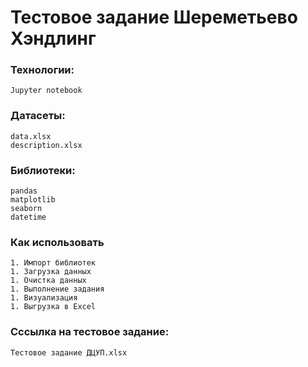 # **Тестовое задание Шереметьево Хэндлинг**

### Технологии:
```
Jupyter notebook
```

### Датасеты:
```
data.xlsx
description.xlsx

```

### Библиотеки:
```
pandas
matplotlib
seaborn
datetime
```

### Как использовать ###
```
1. Импорт библиотек
1. Загрузка данных
1. Очистка данных
1. Выполнение задания
1. Визуализация
1. Выгрузка в Excel
```
### Сссылка на тестовое задание:
```
Тестовое задание ДЦУП.xlsx

```
